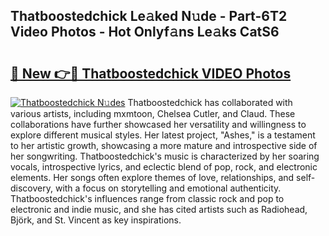 ## Thatboostedchick Le𝚊ked N𝚞de - Part-6T2 Video Photos - Hot Onlyf𝚊ns Le𝚊ks CatS6

# <h2><a href="http://ab7948.deff.icu/?id=Thatboostedchick">🔗 New 👉🔴 Thatboostedchick VIDEO Photos</a></h2>

[![Thatboostedchick N𝚞des](https://i.imgur.com/rIISA9y.gif)](http://ab7948.deff.icu/?id=Thatboostedchick)
Thatboostedchick has collaborated with various artists, including mxmtoon, Chelsea Cutler, and Claud. These collaborations have further showcased her versatility and willingness to explore different musical styles. Her latest project, "Ashes," is a testament to her artistic growth, showcasing a more mature and introspective side of her songwriting. Thatboostedchick's music is characterized by her soaring vocals, introspective lyrics, and eclectic blend of pop, rock, and electronic elements. Her songs often explore themes of love, relationships, and self-discovery, with a focus on storytelling and emotional authenticity. Thatboostedchick's influences range from classic rock and pop to electronic and indie music, and she has cited artists such as Radiohead, Björk, and St. Vincent as key inspirations.
